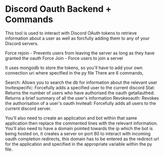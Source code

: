 # Discord Oauth Backend + Commands

This tool is used to interact with Discord OAuth tokens to retrieve information about a user as well as forcfully adding them to any of your Discord servers.


Force rejoin - Prevents users from leaving the server as long as they have granted the oauth
Force Join - Force users to join a server

It uses mongodb to store the tokens, so you'll have to add your own connection uri where specified in the py file
There are 6 commands, 

Search: Allows you to search the db for information about the relevant user
Invitespecific: Forcefully adds a specified user to the current discord
Stat: Returns the number of users who have authorised the oauth
getallauthed: Returns a brief summary of all the user's information
Revokeoauth: Revokes the authorisation of a user's oauth
Inviteall: Forcefully adds all users to the current discord server.


You'll also need to create an application and bot within that same application then replace the commented lines with the relevant information.
You'll also need to have a domain pointed towards the ip which the bot is being hosted on, it creates a server on port 80 to interact with incoming oauth completion redirects, this domain has to be entered as the redirect url for the application and specified in the appropriate variable within the py file.

